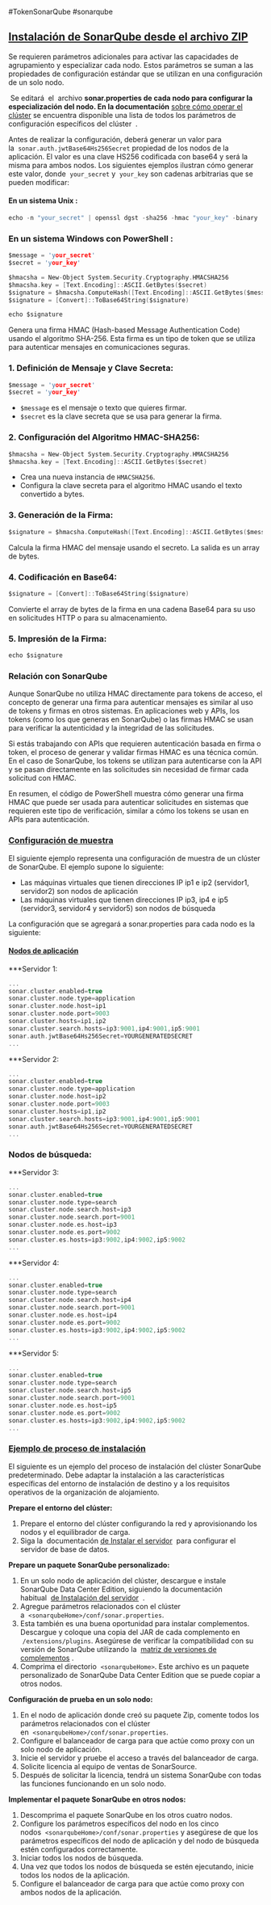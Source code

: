 #TokenSonarQube #sonarqube 

## [Instalación de SonarQube desde el archivo ZIP](https://docs.sonarsource.com/sonarqube/latest/setup-and-upgrade/install-the-server-as-a-cluster/#installing-sonarqube-from-the-zip-file "Instalación de SonarQube desde el archivo ZIP")

Se requieren parámetros adicionales para activar las capacidades de agrupamiento y especializar cada nodo. Estos parámetros se suman a las propiedades de configuración estándar que se utilizan en una configuración de un solo nodo.

 Se editará  el  archivo **sonar.properties de cada nodo para configurar la especialización del nodo. En la documentación** [sobre cómo operar el clúster](https://docs.sonarsource.com/sonarqube/latest/setup-and-upgrade/configure-and-operate-a-cluster/ "Operar el cluster") se encuentra disponible una lista de todos los parámetros de configuración específicos del clúster  .

Antes de realizar la configuración, deberá generar un valor para la  `sonar.auth.jwtBase64Hs256Secret` propiedad de los nodos de la aplicación. El valor es una clave HS256 codificada con base64 y será la misma para ambos nodos. Los siguientes ejemplos ilustran cómo generar este valor, donde  `your_secret` y  `your_key` son cadenas arbitrarias que se pueden modificar:

#### En un sistema Unix :

```c
echo -n "your_secret" | openssl dgst -sha256 -hmac "your_key" -binary | base64
```

### En un sistema Windows con PowerShell :

```c
$message = 'your_secret'
$secret = 'your_key'

$hmacsha = New-Object System.Security.Cryptography.HMACSHA256
$hmacsha.key = [Text.Encoding]::ASCII.GetBytes($secret)
$signature = $hmacsha.ComputeHash([Text.Encoding]::ASCII.GetBytes($message))
$signature = [Convert]::ToBase64String($signature)

echo $signature
```

Genera una firma HMAC (Hash-based Message Authentication Code) usando el algoritmo SHA-256. Esta firma es un tipo de token que se utiliza para autenticar mensajes en comunicaciones seguras.


### 1. Definición de Mensaje y Clave Secreta:

```C
$message = 'your_secret'
$secret = 'your_key'
```

- `$message` es el mensaje o texto que quieres firmar.
- `$secret` es la clave secreta que se usa para generar la firma.
### 2. Configuración del Algoritmo HMAC-SHA256:

```C
$hmacsha = New-Object System.Security.Cryptography.HMACSHA256
$hmacsha.key = [Text.Encoding]::ASCII.GetBytes($secret)
```

- Crea una nueva instancia de `HMACSHA256`.
- Configura la clave secreta para el algoritmo HMAC usando el texto convertido a bytes.

### 3.  **Generación de la Firma**:

```C
$signature = $hmacsha.ComputeHash([Text.Encoding]::ASCII.GetBytes($message))
```

Calcula la firma HMAC del mensaje usando el secreto. La salida es un array de bytes.

### 4. **Codificación en Base64**:

```C
$signature = [Convert]::ToBase64String($signature)
```

Convierte el array de bytes de la firma en una cadena Base64 para su uso en solicitudes HTTP o para su almacenamiento.

### 5. **Impresión de la Firma**:

```C
echo $signature
```

### Relación con SonarQube

Aunque SonarQube no utiliza HMAC directamente para tokens de acceso, el concepto de generar una firma para autenticar mensajes es similar al uso de tokens y firmas en otros sistemas. En aplicaciones web y APIs, los tokens (como los que generas en SonarQube) o las firmas HMAC se usan para verificar la autenticidad y la integridad de las solicitudes.

Si estás trabajando con APIs que requieren autenticación basada en firma o token, el proceso de generar y validar firmas HMAC es una técnica común. En el caso de SonarQube, los tokens se utilizan para autenticarse con la API y se pasan directamente en las solicitudes sin necesidad de firmar cada solicitud con HMAC.

En resumen, el código de PowerShell muestra cómo generar una firma HMAC que puede ser usada para autenticar solicitudes en sistemas que requieren este tipo de verificación, similar a cómo los tokens se usan en APIs para autenticación.

### [Configuración de muestra](https://docs.sonarsource.com/sonarqube/latest/setup-and-upgrade/install-the-server-as-a-cluster/#sample-configuration "Configuración de muestra")

El siguiente ejemplo representa una configuración de muestra de un clúster de SonarQube. El ejemplo supone lo siguiente:

- Las máquinas virtuales que tienen direcciones IP ip1 e ip2 (servidor1, servidor2) son nodos de aplicación
- Las máquinas virtuales que tienen direcciones IP ip3, ip4 e ip5 (servidor3, servidor4 y servidor5) son nodos de búsqueda

La configuración que se agregará a sonar.properties para cada nodo es la siguiente:

#### [Nodos de aplicación](https://docs.sonarsource.com/sonarqube/latest/setup-and-upgrade/install-the-server-as-a-cluster/#application-nodes "Nodos de aplicación")


***Servidor 1:

```C
...
sonar.cluster.enabled=true
sonar.cluster.node.type=application
sonar.cluster.node.host=ip1
sonar.cluster.node.port=9003
sonar.cluster.hosts=ip1,ip2
sonar.cluster.search.hosts=ip3:9001,ip4:9001,ip5:9001
sonar.auth.jwtBase64Hs256Secret=YOURGENERATEDSECRET
...
```

***Servidor 2:

```c
...
sonar.cluster.enabled=true
sonar.cluster.node.type=application
sonar.cluster.node.host=ip2
sonar.cluster.node.port=9003
sonar.cluster.hosts=ip1,ip2
sonar.cluster.search.hosts=ip3:9001,ip4:9001,ip5:9001
sonar.auth.jwtBase64Hs256Secret=YOURGENERATEDSECRET
...
```

### Nodos de búsqueda:

***Servidor 3:

```c
...
sonar.cluster.enabled=true
sonar.cluster.node.type=search
sonar.cluster.node.search.host=ip3
sonar.cluster.node.search.port=9001
sonar.cluster.node.es.host=ip3
sonar.cluster.node.es.port=9002
sonar.cluster.es.hosts=ip3:9002,ip4:9002,ip5:9002
...
```

***Servidor 4:

```c
...
sonar.cluster.enabled=true
sonar.cluster.node.type=search
sonar.cluster.node.search.host=ip4
sonar.cluster.node.search.port=9001
sonar.cluster.node.es.host=ip4
sonar.cluster.node.es.port=9002
sonar.cluster.es.hosts=ip3:9002,ip4:9002,ip5:9002
...
```


***Servidor 5:

```c
...
sonar.cluster.enabled=true
sonar.cluster.node.type=search
sonar.cluster.node.search.host=ip5
sonar.cluster.node.search.port=9001
sonar.cluster.node.es.host=ip5
sonar.cluster.node.es.port=9002
sonar.cluster.es.hosts=ip3:9002,ip4:9002,ip5:9002
...
```


### [Ejemplo de proceso de instalación](https://docs.sonarsource.com/sonarqube/latest/setup-and-upgrade/install-the-server-as-a-cluster/#sample-installation-process "Ejemplo de proceso de instalación")

El siguiente es un ejemplo del proceso de instalación del clúster SonarQube predeterminado. Debe adaptar la instalación a las características específicas del entorno de instalación de destino y a los requisitos operativos de la organización de alojamiento.

**Prepare el entorno del clúster:**

1. Prepare el entorno del clúster configurando la red y aprovisionando los nodos y el equilibrador de carga.
2. Siga la  documentación [de Instalar el servidor](https://docs.sonarsource.com/sonarqube/latest/setup-and-upgrade/install-the-server/introduction/ "Instalar el servidor")  para configurar el servidor de base de datos.

**Prepare un paquete SonarQube personalizado:**

1. En un solo nodo de aplicación del clúster, descargue e instale SonarQube Data Center Edition, siguiendo la documentación habitual  [de Instalación del servidor](https://docs.sonarsource.com/sonarqube/latest/setup-and-upgrade/install-the-server/introduction/ "Instalar el servidor")  .
2. Agregue parámetros relacionados con el clúster a  `<sonarqubeHome>/conf/sonar.properties`.
3. Esta también es una buena oportunidad para instalar complementos. Descargue y coloque una copia del JAR de cada complemento en <sonarqubeHome> `/extensions/plugins`. Asegúrese de verificar la compatibilidad con su versión de SonarQube utilizando la  [matriz de versiones de complementos](https://docs.sonarsource.com/sonarqube/latest/instance-administration/plugin-version-matrix/ "Matriz de versiones del complemento") .
4. Comprima el directorio  `<sonarqubeHome>`. Este archivo es un paquete personalizado de SonarQube Data Center Edition que se puede copiar a otros nodos.

**Configuración de prueba en un solo nodo:**

1. En el nodo de aplicación donde creó su paquete Zip, comente todos los parámetros relacionados con el clúster en  `<sonarqubeHome>/conf/sonar.properties`.
2. Configure el balanceador de carga para que actúe como proxy con un solo nodo de aplicación.
3. Inicie el servidor y pruebe el acceso a través del balanceador de carga.
4. Solicite licencia al equipo de ventas de SonarSource.
5. Después de solicitar la licencia, tendrá un sistema SonarQube con todas las funciones funcionando en un solo nodo.

**Implementar el paquete SonarQube en otros nodos:**

1. Descomprima el paquete SonarQube en los otros cuatro nodos.
2. Configure los parámetros específicos del nodo en los cinco nodos  `<sonarqubeHome>/conf/sonar.properties` y asegúrese de que los parámetros específicos del nodo de aplicación y del nodo de búsqueda estén configurados correctamente.
3. Iniciar todos los nodos de búsqueda.
4. Una vez que todos los nodos de búsqueda se estén ejecutando, inicie todos los nodos de la aplicación.
5. Configure el balanceador de carga para que actúe como proxy con ambos nodos de la aplicación.